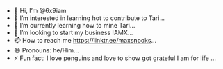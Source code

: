 - 👋 Hi, I’m @6x9iam
- 👀 I’m interested in learning hot to contribute to Tari...
- 🌱 I’m currently learning how to mine Tari...
- 💞️ I’m looking to start my business IAMX...
- 📫 How to reach me https://linktr.ee/maxsnooks...
- 😄 Pronouns: he/Him...
- ⚡ Fun fact: I love penguins and love to show got grateful I am for life ...

<!---
6x9iam/6x9iam is a ✨ special ✨ repository because its `README.md` (this file) appears on your GitHub profile.
You can click the Preview link to take a look at your changes.
--->

